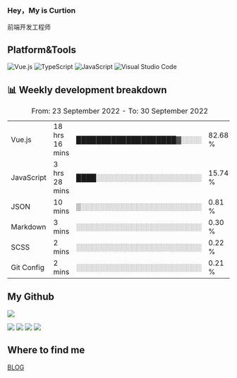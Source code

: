 ### Hey，My is Curtion
前端开发工程师
## Platform&Tools

![Vue.js](https://img.shields.io/badge/-Vue.js-4FC08D?style=flat-square&logo=Vue.js&logoColor=white)
![TypeScript](https://img.shields.io/badge/-TypeScript-007ACC?style=flat-square&logo=typescript&logoColor=white)
![JavaScript](https://img.shields.io/badge/-JavaScript-F7DF1E?style=flat-square&logo=javascript&logoColor=black)
![Visual Studio Code](https://img.shields.io/badge/-VSCode-007ACC?style=flat-square&logo=Visual-Studio-Code&logoColor=white)

## 📊 Weekly development breakdown

<!--START_SECTION:waka-->

<table><caption>From: 23 September 2022 - To: 30 September 2022</caption><tr><td>Vue.js</td><td>18 hrs 16 mins</td><td>████████████████████▓░░░░</td><td>82.68 %</td></tr><tr><td>JavaScript</td><td>3 hrs 28 mins</td><td>████░░░░░░░░░░░░░░░░░░░░░</td><td>15.74 %</td></tr><tr><td>JSON</td><td>10 mins</td><td>▒░░░░░░░░░░░░░░░░░░░░░░░░</td><td>0.81 %</td></tr><tr><td>Markdown</td><td>3 mins</td><td>░░░░░░░░░░░░░░░░░░░░░░░░░</td><td>0.30 %</td></tr><tr><td>SCSS</td><td>2 mins</td><td>░░░░░░░░░░░░░░░░░░░░░░░░░</td><td>0.22 %</td></tr><tr><td>Git Config</td><td>2 mins</td><td>░░░░░░░░░░░░░░░░░░░░░░░░░</td><td>0.21 %</td></tr></table>

<!--END_SECTION:waka-->

## My Github

![](http://github-profile-summary-cards.vercel.app/api/cards/profile-details?username=curtion&theme=nord_bright)

![](http://github-profile-summary-cards.vercel.app/api/cards/stats?username=curtion&theme=nord_bright)
![](http://github-profile-summary-cards.vercel.app/api/cards/productive-time?username=curtion&theme=nord_bright&utcOffset=8)
![](http://github-profile-summary-cards.vercel.app/api/cards/repos-per-language?username=curtion&theme=nord_bright)
![](http://github-profile-summary-cards.vercel.app/api/cards/most-commit-language?username=curtion&theme=nord_bright)

## Where to find me

[BLOG](https://blog.3gxk.net)
